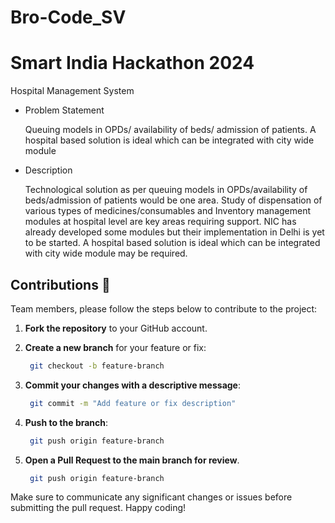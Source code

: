 # Bro-Code_SV


# Smart India Hackathon 2024 

Hospital Management System

- Problem Statement 

    Queuing models in OPDs/ availability of beds/ admission of patients. A hospital based solution is ideal which can be integrated with city wide module

- Description

    Technological solution as per queuing models in OPDs/availability of beds/admission of patients would be one area. Study of dispensation of various types of medicines/consumables and Inventory management modules at hospital level are key areas requiring support. NIC has already developed some modules but their implementation in Delhi is yet to be started. A hospital based solution is ideal which can be integrated with city wide module may be required.
## Contributions 🤝

Team members, please follow the steps below to contribute to the project:

1. **Fork the repository** to your GitHub account.

2. **Create a new branch** for your feature or fix:
   ```bash
    git checkout -b feature-branch
    ```

3. **Commit your changes with a descriptive message**:  
   ```bash
    git commit -m "Add feature or fix description"
    ```

4. **Push to the branch**:
   ```bash
    git push origin feature-branch
    ```
5. **Open a Pull Request to the main branch for review**.
   ```bash
    git push origin feature-branch
    ```

Make sure to communicate any significant changes or issues before submitting the pull request. Happy coding!
